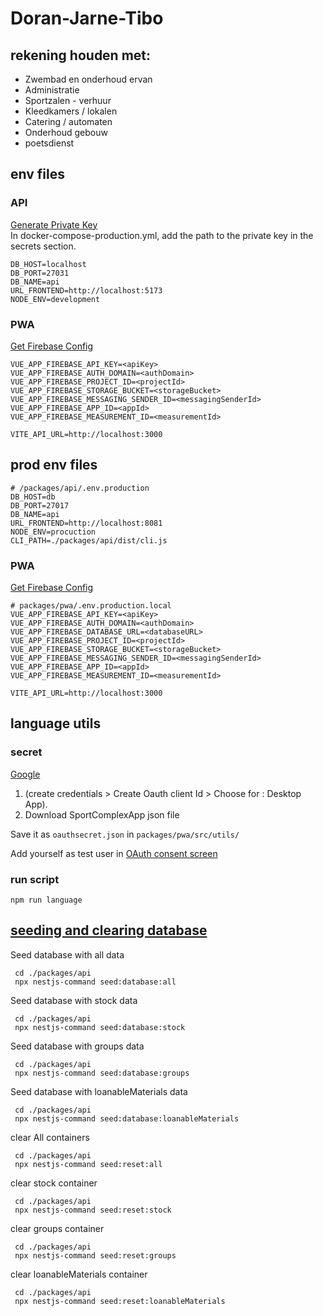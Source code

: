 # Doran-Jarne-Tibo

## rekening houden met:

- Zwembad en onderhoud ervan
- Administratie
- Sportzalen - verhuur
- Kleedkamers / lokalen
- Catering / automaten
- Onderhoud gebouw
- poetsdienst


## env files

### API

[Generate Private Key](https://console.firebase.google.com/project/_/settings/serviceaccounts/adminsdk)  
In docker-compose-production.yml, add the path to the private key in the secrets section.

[//]: # (```dotenv)

[//]: # (    GOOGLE_APPLICATION_CREDENTIALS=path-to-firebase-adminsdk.json)

[//]: # (```)

```dotenv
DB_HOST=localhost
DB_PORT=27031
DB_NAME=api
URL_FRONTEND=http://localhost:5173
NODE_ENV=development
```

### PWA 

[Get Firebase Config](https://console.firebase.google.com/project/_/settings/general/web)

```dotenv
VUE_APP_FIREBASE_API_KEY=<apiKey>
VUE_APP_FIREBASE_AUTH_DOMAIN=<authDomain>
VUE_APP_FIREBASE_PROJECT_ID=<projectId>
VUE_APP_FIREBASE_STORAGE_BUCKET=<storageBucket>
VUE_APP_FIREBASE_MESSAGING_SENDER_ID=<messagingSenderId>
VUE_APP_FIREBASE_APP_ID=<appId>
VUE_APP_FIREBASE_MEASUREMENT_ID=<measurementId>
```

```dotenv
VITE_API_URL=http://localhost:3000
```

## prod env files

```dotenv
# /packages/api/.env.production
DB_HOST=db
DB_PORT=27017
DB_NAME=api
URL_FRONTEND=http://localhost:8081
NODE_ENV=procuction
CLI_PATH=./packages/api/dist/cli.js
```

### PWA

[Get Firebase Config](https://console.firebase.google.com/project/_/settings/general/web)

```dotenv
# packages/pwa/.env.production.local
VUE_APP_FIREBASE_API_KEY=<apiKey>
VUE_APP_FIREBASE_AUTH_DOMAIN=<authDomain>
VUE_APP_FIREBASE_DATABASE_URL=<databaseURL>
VUE_APP_FIREBASE_PROJECT_ID=<projectId>
VUE_APP_FIREBASE_STORAGE_BUCKET=<storageBucket>
VUE_APP_FIREBASE_MESSAGING_SENDER_ID=<messagingSenderId>
VUE_APP_FIREBASE_APP_ID=<appId>
VUE_APP_FIREBASE_MEASUREMENT_ID=<measurementId>
```

```dotenv
VITE_API_URL=http://localhost:3000
```

## language utils

### secret

[Google](https://console.cloud.google.com/apis/credentials/)

1. (create credentials > Create Oauth client Id > Choose for : Desktop App).
2. Download SportComplexApp json file

Save it as `oauthsecret.json` in `packages/pwa/src/utils/`

Add yourself as test user in
[OAuth consent screen](https://console.cloud.google.com/apis/credentials/consent)

### run script

```shell
npm run language
```

## [seeding and clearing database](packages/api/seeding.md)

Seed database with all data
```shell
 cd ./packages/api
 npx nestjs-command seed:database:all   
```

Seed database with stock data
```shell
 cd ./packages/api
 npx nestjs-command seed:database:stock    
```

Seed database with groups data
```shell
 cd ./packages/api
 npx nestjs-command seed:database:groups    
```

Seed database with loanableMaterials data
```shell
 cd ./packages/api
 npx nestjs-command seed:database:loanableMaterials   
```

clear All containers
```shell
 cd ./packages/api
 npx nestjs-command seed:reset:all
```

clear stock container
```shell
 cd ./packages/api
 npx nestjs-command seed:reset:stock    
```

clear groups container
```shell
 cd ./packages/api
 npx nestjs-command seed:reset:groups    
```

clear loanableMaterials container
```shell
 cd ./packages/api
 npx nestjs-command seed:reset:loanableMaterials    
```
